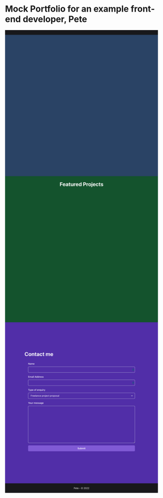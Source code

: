 # Mock Portfolio for an example front-end developer, Pete


<img src="screenshots/initial_app.png" alt="drawing" width="1024"/>
